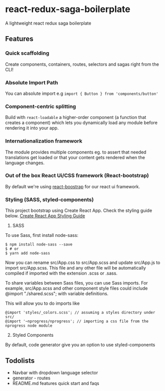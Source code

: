 # react-redux-saga-boilerplate

A lightweight react redux saga boilerplate

## Features

### Quick scaffolding

Create components, containers, routes, selectors and sagas right from the CLI!

### Absolute Import Path

You can absolute import e.g `import { Button } from 'components/button'`

### Component-centric splitting

Build with `react-loadable` a higher-order component (a function that creates a component) which lets you dynamically load any module before rendering it into your app.

### Internationalization framework

The module provides multiple components eg. to assert that needed translations get loaded or that your content gets rendered when the language changes.

### Out of the box React Ui/CSS framework (React-bootstrap)

By default we're using [react-boostrap](https://react-bootstrap.github.io) for our react ui framework.

### Styling (SASS, styled-components)

This project bootstrap using Create React App. Check the styling guide below.
[Create React App Styling Guide](https://facebook.github.io/create-react-app/docs/adding-a-sass-stylesheet)

1. SASS

To use Sass, first install node-sass:

```
$ npm install node-sass --save
$ # or
$ yarn add node-sass
```

Now you can rename src/App.css to src/App.scss and update src/App.js to import src/App.scss. This file and any other file will be automatically compiled if imported with the extension .scss or .sass.

To share variables between Sass files, you can use Sass imports. For example, src/App.scss and other component style files could include @import "./shared.scss"; with variable definitions.

This will allow you to do imports like

```
@import 'styles/_colors.scss'; // assuming a styles directory under src/
@import '~nprogress/nprogress'; // importing a css file from the nprogress node module
```

2. Styled Components

By default, code generator give you an option to use styled-components

## Todolists

- Navbar with dropdown language selector
- generator - routes
- README.md features quick start and faqs
